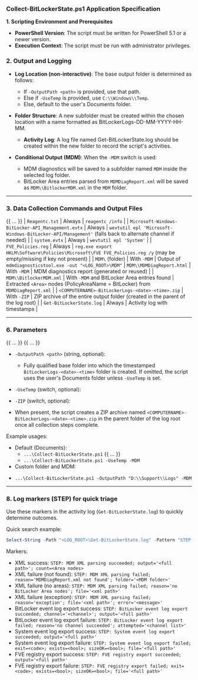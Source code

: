 ### **Collect-BitLockerState.ps1 Application Specification**

**1\. Scripting Environment and Prerequisites**

* **PowerShell Version**: The script must be written for PowerShell 5.1 or a newer version.
* **Execution Context**: The script must be run with administrator privileges.

### **2\. Output and Logging**

* **Log Location (non-interactive)**: The base output folder is determined as follows:
  * If `-OutputPath <path>` is provided, use that path.
  * Else if `-UseTemp` is provided, use `C:\\Windows\\Temp`.
  * Else, default to the user's Documents folder.

* **Folder Structure**: A new subfolder must be created within the chosen location with a name formatted as BitLockerLogs-DD-MM-YYYY-HH-MM.

  * **Activity Log**: A log file named Get-BitLockerState.log should be created within the new folder to record the script's activities.

* **Conditional Output (MDM)**: When the `-MDM` switch is used:
  * MDM diagnostics will be saved to a subfolder named `MDM` inside the selected log folder.
  * BitLocker Area entries parsed from `MDMDiagReport.xml` will be saved as `MDM\\BitlockerMDM.xml` in the `MDM` folder.

---

### **3\. Data Collection Commands and Output Files**
{{ ... }}
| `Reagentc.txt` | Always | `reagentc /info` |
| `Microsoft-Windows-BitLocker-API_Management.evtx` | Always | `wevtutil epl 'Microsoft-Windows-BitLocker-API/Management'` (falls back to alternate channel if needed) |
| `system.evtx` | Always | `wevtutil epl 'System'` |
| `FVE_Policies.reg` | Always | `reg.exe export HKLM\Software\Policies\Microsoft\FVE FVE_Policies.reg /y` (may be empty/missing if key not present) |
| `MDM\` (folder) | With `-MDM` | Output of `mdmdiagnosticstool.exe -out "<LOG_ROOT>\MDM"`  | `MDM\\MDMDiagReport.html` | With `-MDM` | MDM diagnostics report (generated or reused) |
  | `MDM\\BitlockerMDM.xml` | With `-MDM` and BitLocker Area entries found | Extracted `<Area>` nodes (PolicyAreaName = BitLocker) from `MDMDiagReport.xml` |
  | `<COMPUTERNAME>-BitLockerLogs-<date>-<time>.zip` | With `-ZIP` | ZIP archive of the entire output folder (created in the parent of the log root) |
  | `Get-BitLockerState.log` | Always | Activity log with timestamps |

---

### **6\. Parameters**
{{ ... }}
{{ ... }}
* `-OutputPath <path>` (string, optional):
  - Fully qualified base folder into which the timestamped `BitLockerLogs-<date>-<time>` folder is created. If omitted, the script uses the user's Documents folder unless `-UseTemp` is set.

* `-UseTemp` (switch, optional):

 * `-ZIP` (switch, optional):
  - When present, the script creates a ZIP archive named `<COMPUTERNAME>-BitLockerLogs-<date>-<time>.zip` in the parent folder of the log root once all collection steps complete.

Example usages:

* Default (Documents):
  - `...\Collect-BitLockerState.ps1`
{{ ... }}
  - `...\Collect-BitLockerState.ps1 -UseTemp -MDM`
 * Custom folder and MDM:
  - `...\Collect-BitLockerState.ps1 -OutputPath "D:\\Support\\Logs" -MDM`
 
---

### **8\. Log markers (STEP) for quick triage**

Use these markers in the activity log (`Get-BitLockerState.log`) to quickly determine outcomes.

Quick search example:

```powershell
Select-String -Path "<LOG_ROOT>\Get-BitLockerState.log" -Pattern "STEP: MDM .* parsing|STEP: .* event log export|STEP: FVE registry export|STEP: ZIP archive"
```

Markers:

- XML success: `STEP: MDM XML parsing succeeded; output='<full path>'; count=<Area nodes>`
- XML failure (not found): `STEP: MDM XML parsing failed; reason='MDMDiagReport.xml not found'; folder='<MDM folder>'`
- XML failure (no areas): `STEP: MDM XML parsing failed; reason='no BitLocker Area nodes'; file='<xml path>'`
- XML failure (exception): `STEP: MDM XML parsing failed; reason='exception'; file='<xml path>'; error='<message>'`
- BitLocker event log export success: `STEP: BitLocker event log export succeeded; channel='<channel>'; output='<full path>'`
- BitLocker event log export failure: `STEP: BitLocker event log export failed; reason='no channel succeeded'; attempted='<channel list>'`
- System event log export success: `STEP: System event log export succeeded; output='<full path>'`
- System event log export failure: `STEP: System event log export failed; exit=<code>; exists=<bool>; sizeOK=<bool>; file='<full path>'`
- FVE registry export success: `STEP: FVE registry export succeeded; output='<full path>'`
- FVE registry export failure: `STEP: FVE registry export failed; exit=<code>; exists=<bool>; sizeOK=<bool>; file='<full path>'`